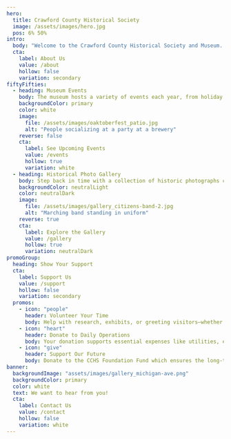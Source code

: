 ```yaml
---
hero:
  title: Crawford County Historical Society
  image: /assets/images/hero.jpg
  pos: 6% 50%
intro:
  body: "Welcome to the Crawford County Historical Society and Museum. Experience the rich history of Grayling and Crawford County through dynamic exhibits, interactive programs, and engaging community events that bring local stories to life."
  cta:
    label: About Us
    value: /about
    hollow: false
    variation: secondary
fiftyFifties:
  - heading: Museum Events
    body: The museum hosts a variety of events each year, from holiday celebrations to fundraisers, bringing the community together in support of preserving local history
    backgroundColor: primary
    color: white
    image:
      file: /assets/images/oaktoberfest_patio.jpg
      alt: "People socializing at a party at a brewery"
    reverse: false
    cta:
      label: See Upcoming Events
      value: /events
      hollow: true
      variation: white
  - heading: Historical Photo Gallery
    body: Step back in time with a collection of historic photographs capturing the people, places, and moments that shaped Grayling and Crawford County.
    backgroundColor: neutralLight
    color: neutralDark
    image: 
      file: /assets/images/gallery_citizens-band-2.jpg
      alt: "Marching band standing in uniform"
    reverse: true
    cta:
      label: Explore the Gallery
      value: /gallery
      hollow: true
      variation: neutralDark
promoGroup:
  heading: Show Your Support
  cta:
    label: Support Us
    value: /support
    hollow: false
    variation: secondary
  promos:
    - icon: "people"
      header: Volunteer Your Time
      body: Help with research, exhibits, or greeting visitors—whether it’s a few hours or more, your time matters.
    - icon: "heart"
      header: Donate to Daily Operations
      body: Your donation supports essential expenses like utilities, exhibit maintenance, and programs, helping the museum preserve and share Crawford County’s history year-round.
    - icon: "give"
      header: Support Our Future
      body: Donate to the CCHS Foundation Fund which ensures the long-term preservation of the museum and its mission
banner:
  backgroundImage: "assets/images/gallery_michigan-ave.png"
  backgroundColor: primary
  color: white
  text: We want to hear from you!
  cta:
    label: Contact Us
    value: /contact
    hollow: false
    variation: white
---
```

